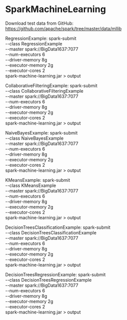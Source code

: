 # SparkMachineLearning

Download test data from GitHub: https://github.com/apache/spark/tree/master/data/mllib

RegressionExample:
	spark-submit \
	--class RegressionExample \
	--master spark://BigData1637:7077 \
	--num-executors 6 \
	--driver-memory 8g \
	--executor-memory 2g \
	--executor-cores 2 \
	spark-machine-learning.jar > output

CollaborativeFilteringExample:
	spark-submit \
	--class CollaborativeFilteringExample \
	--master spark://BigData1637:7077 \
	--num-executors 6 \
	--driver-memory 8g \
	--executor-memory 2g \
	--executor-cores 2 \
	spark-machine-learning.jar > output

NaiveBayesExample:
	spark-submit \
	--class NaiveBayesExample \
	--master spark://BigData1637:7077 \
	--num-executors 6 \
	--driver-memory 8g \
	--executor-memory 2g \
	--executor-cores 2 \
	spark-machine-learning.jar > output

KMeansExample:
	spark-submit \
	--class KMeansExample \
	--master spark://BigData1637:7077 \
	--num-executors 6 \
	--driver-memory 8g \
	--executor-memory 2g \
	--executor-cores 2 \
	spark-machine-learning.jar > output

DecisionTreesClassificationExample:
	spark-submit \
	--class DecisionTreesClassificationExample \
	--master spark://BigData1637:7077 \
	--num-executors 6 \
	--driver-memory 8g \
	--executor-memory 2g \
	--executor-cores 2 \
	spark-machine-learning.jar > output

DecisionTreesRegressionExample:
	spark-submit \
	--class DecisionTreesRegressionExample \
	--master spark://BigData1637:7077 \
	--num-executors 6 \
	--driver-memory 8g \
	--executor-memory 2g \
	--executor-cores 2 \
	spark-machine-learning.jar > output
